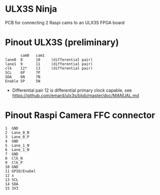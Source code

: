# ULX3S Ninja

PCB for connecting 2 Raspi cams to an ULX3S FPGA board

# Pinout ULX3S (preliminary)

```
       cam0   cam1
lane0  8      10     (differential pair)
lane1  9      11     (differential pair)
clk    12*    13     (differential pair)
SCL    6P     7P
SDA    6N     7N
Enable 5P     5N
```
  * Differential pair 12 is differential primary clock capable, see https://github.com/emard/ulx3s/blob/master/doc/MANUAL.md

# Pinout Raspi Camera FFC connector

```
1  GND
2  Lane_0_N
3  Lane_0_P
4  GND
5  Lane_1_N
6  Lane_1_N
7  GND
8  Clk_N
9  Clk_P
10 GND
11 GPIO/Enabel
12 x
13 SCL
14 SDA
15 3V3
```